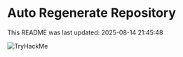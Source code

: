 # Auto Regenerate Repository

This README was last updated: 2025-08-14 21:45:48

 ![TryHackMe](https://tryhackme.com/badge/533634)